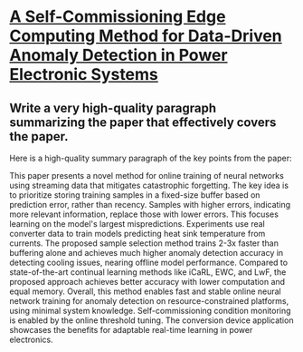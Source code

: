 # [A Self-Commissioning Edge Computing Method for Data-Driven Anomaly   Detection in Power Electronic Systems](https://arxiv.org/abs/2312.02661)

## Write a very high-quality paragraph summarizing the paper that effectively covers the paper.

 Here is a high-quality summary paragraph of the key points from the paper:

This paper presents a novel method for online training of neural networks using streaming data that mitigates catastrophic forgetting. The key idea is to prioritize storing training samples in a fixed-size buffer based on prediction error, rather than recency. Samples with higher errors, indicating more relevant information, replace those with lower errors. This focuses learning on the model's largest mispredictions. Experiments use real converter data to train models predicting heat sink temperature from currents. The proposed sample selection method trains 2-3x faster than buffering alone and achieves much higher anomaly detection accuracy in detecting cooling issues, nearing offline model performance. Compared to state-of-the-art continual learning methods like iCaRL, EWC, and LwF, the proposed approach achieves better accuracy with lower computation and equal memory. Overall, this method enables fast and stable online neural network training for anomaly detection on resource-constrained platforms, using minimal system knowledge. Self-commissioning condition monitoring is enabled by the online threshold tuning. The conversion device application showcases the benefits for adaptable real-time learning in power electronics.
